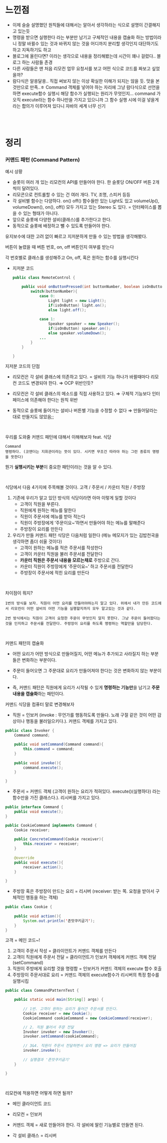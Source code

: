 <br/>

# 느낀점
- 이제 슬슬 설명했던 원칙들에 대해서는 알아서 생각하라는 식으로 설명이 간결해지고 있는듯
- 명령을 받으면 실행한다 라는 부분만 남기고 구체적인 내용을 캡슐화 하는 방법이라니 정말 바뀔수 있는 것과 바뀌지 않는 것을 어디까지 분리할 생각인지 대단하기도 하고 지독하기도 하고
- 블로그에 올린다면? 이라는 생각으로 내용을 정리해봤는데 시간이 꽤나 걸렸다.. 블로그 하는 사람들 존경
- 다른 사람들은 맨 처음 리모컨 업무 요청서를 보고 어떤 식으로 코드를 짜보고 싶었을까?
- 람다식은 알쏭달쏭.. 직접 써보지 않는 이상 확실한 이해가 되지는 않을 듯. 맛을 본것만으로 만족..ㅎ Command 객체를 넣어야 하는 자리에 그냥 람다식으로 선언을 하면 execute함수 실행시 해당 함수가 실행되는 원리가 무엇인지… command 가 오직 execute라는 함수 하나만을 가지고 있으니까 그 함수 실행 시에 이걸 넣을게라는 합의가 이루어져 있다니 자바의 세계 너무 신기

<br/><br/>

# 정리

### 커맨드 패턴 (Command Pattern)
예시 상황

- 슬롯이 여러 개 있는 리모컨의 API를 만들어야 한다. 한 슬롯당 ON/OFF 버튼 2개씩이 달려있다.
- 리모콘으로 컨트롤할 수 있는 건 여러 개다. TV, 조명, 스피커 등등
- 각 설비별 함수는 다양하다. on() off() 함수들만 있는 Light도 있고 volumeUp(), volumeDown(), on(), off() 모두 가지고 있는 Stereo 도 있다. = 인터페이스를 뽑을 수 있는 형태가 아니다.
- 앞으로 슬롯에 다양한 설비(클래스)를 추가한다고 한다.
- 동적으로 슬롯에 배정하고 뺄 수 있도록 만들어야 한다.

유지보수에 대한 고려 없이 빠르고 지저분하게 만들 수 있는 방법을 생각해봤다. 

버튼이 눌렸을 때 버튼 번호, on, off 버튼인지 여부를 받는다 

각 번호별로 클래스를 생성해주고 On, off, 혹은 원하는 함수를 실행시킨다 

- 지저분 코드
    
    ```java
    public class RemoteControl {
    
    	public void onButtonPressed(int buttonNumber, boolean isOnButton){
    		switch(buttonNumber){
    			case 0:
    				Light light = new Light();
    				if(isOnButton) light.on();
    				else light.off();
    	
    			case 1:
    				Speaker speaker = new Speaker();
    				if(isOnButton) speaker.on();
    				else speaker.volumeDown();
    			...
    		}
    	}
    
    }
    ```
    

지저분 코드의 단점

- 리모컨은 각 설비 클래스에 의존하고 있다. = 설비의 기능 하나가 바뀔때마다 리모컨 코드도 변경되야 한다. 
⇒ OCP 위반인듯? 

- 리모컨은 각 설비 클래스의 메소드를 직접 사용하고 있다. ⇒ 구체적 기능보다 인터페이스에 의존해야 한다는 원칙 위반 

- 동적으로 슬롯에 들어가는 설비나 버튼별 기능을 수정할 수 없다 ⇒ 만들어달라는 대로 만들지도 않았음;;

<br/>

우리를 도와줄 커맨드 패턴에 대해서 이해해보자 feat. 식당

    Command  
    명령하다. (코맨더는 지휘관이라는 뜻이 있다. 시키면 무조건 따라야 하는 그런 종류의 명령을 뜻한다) 



뭔가 **실행시키는 부분**이 중요한 패턴이라는 것을 알 수 있다. 

<br/>

식당에서 다음 4가지에 주목해볼 것이다. 고객 / 주문서 / 카운터 직원 / 주방장 

1. 기존에 우리가 알고 있던 방식의 식당이라면 아마 이렇게 일할 것이다 
    - 고객이 직원을 부른다.
    - 직원에게 원하는 메뉴를 말한다
    - 직원이 주문서에 메뉴를 받아 적는다
    - 직원이 주방장에게 ‘주문이요~’하면서 만들어야 하는 메뉴를 말해준다
    - 주방장이 요리를 만든다
2. 우리가 만들 커맨드 패턴 식당은 다음처럼 일한다 (메뉴 메모지가 있는 김밥천국을 생각하면 좀더 쉬울 것이다)
    - 고객이 원하는 메뉴를 적은 주문서를 작성한다
    - 고객이 카운터 직원을 불러 주문서를 전달한다
    - **카운터 직원은 주문서 내용을 모르는채로** 주방으로 간다.
    - 카운터 직원이 주방장에게 ‘주문이요~’ 하고 주문서를 전달한다
    - 주방장이 주문서에 적힌 요리를 만든다

<br/>

차이점이 뭐지?

    1번의 방식을 보자. 직원이 어떤 요리를 만들어야하는지 알고 있다. 위에서 내가 만든 코드에서 리모컨이 어떤 설비의 어떤 기능을 실행할지까지 모두 알고있는 것과 같다. 

    2번 방식에서는 직원이 고객이 요청한 주문이 무엇인지 알지 못한다. 그냥 주문이 들어왔다는 것을 인지하고 주문서를 전달한다. 주방장이 요리를 하도록 명령하는 역할만을 담당한다. 

<br/>

커맨드 패턴의 캡슐화 

- 어떤 요리가 어떤 방식으로 만들어질지, 어떤 메뉴가 추가되고 사라질지 하는 부분들은 변화하는 부분이다. 

- 주문이 들어오면 그 주문대로 요리가 만들어져야 한다는 것은 변화하지 않는 부분이다.  

- 즉, 커맨드 패턴은 직원에게 요리가 시작될 수 있게 **명령하는 기능만**을 남기고 **주문 내용을 캡슐화**하는 패턴이다.

커맨드 식당을 컴퓨터 말로 변경해보자 

- 직원 = 인보커 (invoke : 무언가를 행동하도록 만들다. 노래 구절 같은 것이 어떤 감상이나 행동을 불러일으키다.). 커맨드 객체를 가지고 있다.

```java
public class Invoker {
	Command command;

	public void setCommand(Command command){
		this.command = command;
	}
	
	public void invoke(){
		command.execute();
	}

}
```

- 주문서 = 커맨드 객체 (고객이 원하는 요리가 적혀있다. execute()(실행하다) 라는 함수만을 가진 클래스다.). 리시버를 가지고 있다. 

```java
public interface Command {
	public void execute();
}
```

```java
public CookieCommand implements Command {
	Cookie receiver;
	
	public ConcreteCommand(Cookie receiver){
		this.receiver = receiver;
	}
	
	@override
	public void execute(){
		receiver.action();
	}
	
}
```

- 주방장 혹은 주방장이 만드는 요리 = 리시버 (receiver: 받는 쪽. 요청을 받아서 구체적인 행동을 하는 객체)

```java
public class Cookie {
	
	public void action(){
		System.out.println('존맛쿠키굽기');
	}
}
```

고객 = 메인 코드~!

1. 고객이 주문서 작성 = 클라이언트가 커맨드 객체를 만든다 
2. 고객이 직원에게 주문서 전달 = 클라이언트가 인보커 객체에게 커맨드 객체 전달 (setCommand)
3. 직원이 주방에게 요리할 것을 명령함 = 인보커가 커맨드 객체의 execute 함수 호출 
4. 주방장이 주문서대로 요리 = 커맨드 객체의 execute함수가 리시버의 특정 함수를 실행시킴 

```java
public class CommandPatternTest {

	public static void main(String[] args) {
	
		// 1번. 고객이 원하는 요리가 들어간 주문서를 만든다. 
		Cookie receiver = new Cookie();
		CookieCommand cookieCommand = new CookieCommand(receiver);

		// 2. 직원 불러서 주문 전달 
		Invoker invoker = new Invoker();
		invoker.setCommand(cookieCommand);
		
		// 3&4. 직원이 주문서 전달하면서 요리 명령 => 요리가 만들어짐
		invoker.invoke();
		
		// 실행결과 '존맛쿠키굽기'
	}

}

```

<br/>

리모컨에 적용하면 어떻게 하면 될까?

- 메인 클라이언트 코드 

- 리모컨 = 인보커

- 커맨드 객체 = 새로 만들어야 한다. 각 설비에 딸린 기능별로 만들면 된다. 

- 각 설비 클래스 = 리시버